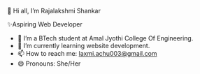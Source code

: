 👋 Hi all, I’m Rajalakshmi Shankar

✨Aspiring Web Developer

- 👀 I’m a BTech student at Amal Jyothi College Of Engineering.
- 🌱 I’m currently learning website development.
- 📫 How to reach me: laxmi.achu003@gmail.com
- 😄 Pronouns: She/Her
  

<!---
RajalakshmiShankar/RajalakshmiShankar is a ✨ special ✨ repository because its `README.md` (this file) appears on your GitHub profile.
You can click the Preview link to take a look at your changes.
--->
